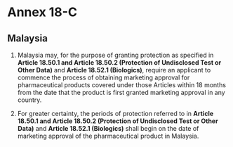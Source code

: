# Annex 18-C

## Malaysia

1. Malaysia may, for the purpose of granting protection as specified in **Article
18.50.1 and Article 18.50.2 (Protection of Undisclosed Test or Other Data)** and **Article 18.52.1 (Biologics)**, require an applicant to commence the process of obtaining marketing approval for pharmaceutical products covered under those Articles within 18 months from the date that the product is first granted marketing approval in any country.

2. For greater certainty, the periods of protection referred to in **Article 18.50.1 and Article 18.50.2 (Protection of Undisclosed Test or Other Data)** and **Article 18.52.1 (Biologics)** shall begin on the date of marketing approval of the  pharmaceutical product in Malaysia.



